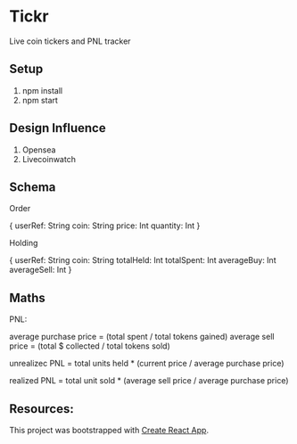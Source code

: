 # Tickr

Live coin tickers and PNL tracker

## Setup

1. npm install
2. npm start

## Design Influence

1. Opensea
2. Livecoinwatch

## Schema

Order

{
userRef: String
coin: String
price: Int
quantity: Int
}

Holding

{
userRef: String
coin: String
totalHeld: Int
totalSpent: Int
averageBuy: Int
averageSell: Int
}

## Maths

PNL:

average purchase price = (total spent / total tokens gained)
average sell price = (total $ collected / total tokens sold)

unrealizec PNL = total units held \* (current price / average purchase price)

realized PNL = total unit sold \* (average sell price / average purchase price)

## Resources:

This project was bootstrapped with [Create React App](https://github.com/facebook/create-react-app).
